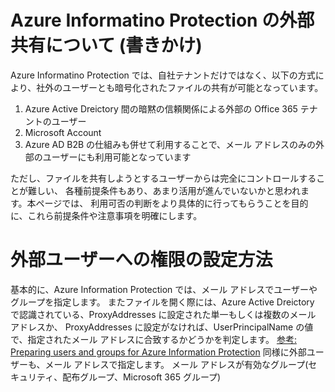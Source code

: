 # Azure Informatino Protection の外部共有について (書きかけ)
Azure Informatino Protection では、自社テナントだけではなく、以下の方式により、社外のユーザーとも暗号化されたファイルの共有が可能となっています。
1. Azure Active Dreictory  間の暗黙の信頼関係による外部の Office 365 テナントのユーザー
2. Microsoft Account
3. Azure AD B2B の仕組みも併せて利用することで、メール アドレスのみの外部のユーザーにも利用可能となっています

ただし、ファイルを共有しようとするユーザーからは完全にコントロールすることが難しい、
各種前提条件もあり、あまり活用が進んでいないかと思われます。本ページでは、
利用可否の判断をより具体的に行ってもらうことを目的に、これら前提条件や注意事項を明確にします。

# 外部ユーザーへの権限の設定方法
基本的に、Azure Information Protection では、メール アドレスでユーザーやグループを指定します。
またファイルを開く際には、Azure Active Dreictory で認識されている、ProxyAddresses に設定された単一もしくは複数のメール アドレスか、
ProxyAddresses に設定がなければ、UserPrincipalName の値で、指定されたメール アドレスに合致するかどうかを判定します。
[参考: Preparing users and groups for Azure Information Protection](https://docs.microsoft.com/en-us/azure/information-protection/prepare)
同様に外部ユーザーも、メール アドレスで指定します。
メール アドレスが有効なグループ(セキュリティ、配布グループ、Microsoft 365 グループ)
